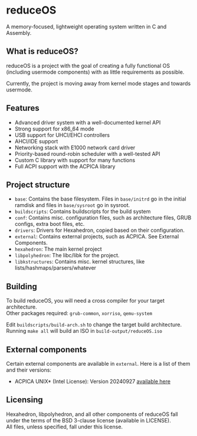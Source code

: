 # reduceOS

A memory-focused, lightweight operating system written in C and Assembly.

## What is reduceOS?

reduceOS is a project with the goal of creating a fully functional OS (including usermode components) with as little requirements as possible.

Currently, the project is moving away from kernel mode stages and towards usermode.

## Features
- Advanced driver system with a well-documented kernel API
- Strong support for x86_64 mode
- USB support for UHCI/EHCI controllers
- AHCI/IDE support
- Networking stack with E1000 network card driver
- Priority-based round-robin scheduler with a well-tested API
- Custom C library with support for many functions
- Full ACPI support with the ACPICA library

## Project structure
- `base`: Contains the base filesystem. Files in `base/initrd` go in the initial ramdisk and files in `base/sysroot` go in sysroot.
- `buildscripts`: Contains buildscripts for the build system
- `conf`: Contains misc. configuration files, such as architecture files, GRUB configs, extra boot files, etc.
- `drivers`: Drivers for Hexahedron, copied based on their configuration.
- `external`: Contains external projects, such as ACPICA. See External Components.
- `hexahedron`: The main kernel project
- `libpolyhedron`: The libc/libk for the project.
- `libkstructures`: Contains misc. kernel structures, like lists/hashmaps/parsers/whatever

## Building
To build reduceOS, you will need a cross compiler for your target architecture.\
Other packages required: `grub-common`, `xorriso`, `qemu-system`

Edit `buildscripts/build-arch.sh` to change the target build architecture. \
Running `make all` will build an ISO in `build-output/reduceOS.iso`

## External components
Certain external components are available in `external`. Here is a list of them and their versions:
- ACPICA UNIX* (Intel License): Version 20240927 [available here](https://www.intel.com/content/www/us/en/developer/topic-technology/open/acpica/download.html)

## Licensing

Hexahedron, libpolyhedron, and all other components of reduceOS fall under the terms of the BSD 3-clause license (available in LICENSE).\
All files, unless specified, fall under this license.
